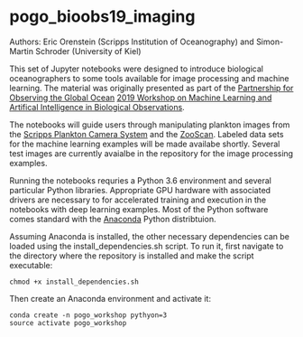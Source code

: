 # pogo_bioobs19_imaging

Authors: Eric Orenstein (Scripps Institution of Oceanography) and Simon-Martin Schroder (University of Kiel)

This set of Jupyter notebooks were designed to introduce biological oceanographers to some tools available for image processing and machine learning. The material was originally presented as part of the <a href="http://www.ocean-partners.org/">Partnership for Observing the Global Ocean</a> <a href="http://ocean-partners.org/pogo-workshop-machine-learning-and-artificial-intelligence-biological-oceanographic-observations">2019 Workshop on Machine Learning and Artifical Intelligence in Biological Observations</a>. 

The notebooks will guide users through manipulating plankton images from the <a href="http://spc.ucsd.edu/">Scripps Plankton Camera System</a> and the <a href="https://sites.google.com/view/piqv/">ZooScan</a>. Labeled data sets for the machine learning examples will be made availabe shortly. Several test images are currently avaialbe in the repository for the image processing examples.

Running the notebooks requries a Python 3.6 environment and several particular Python libraries. Appropriate GPU hardware with associated drivers are necessary to for accelerated training and execution in the notebooks with deep learning examples. Most of the Python software comes standard with the <a href="https://www.anaconda.com/distribution//">Anaconda</a> Python distribtuion.

Assuming Anaconda is installed, the other necessary dependencies can be loaded using the install_dependencies.sh script. To run it, first navigate to the directory where the repository is installed and make the script executable:

```
chmod +x install_dependencies.sh
```

Then create an Anaconda environment and activate it:

```
conda create -n pogo_workshop pythyon=3
source activate pogo_workshop
```

